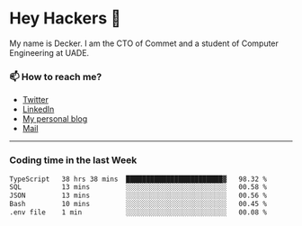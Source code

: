 # Hey Hackers 👋

My name is Decker. I am the CTO of Commet and a student of Computer Engineering at UADE.

### 📫 How to reach me?
- [Twitter](https://x.com/0xDecker) 
- [LinkedIn](https://www.linkedin.com/in/decker-urbano/) 
- [My personal blog](http://decker.sh) 
- [Mail](mailto:me@decker.sh)

---

### Coding time in the last Week

<!--START_SECTION:waka-->

```txt
TypeScript   38 hrs 38 mins  ████████████████████████▓   98.32 %
SQL          13 mins         ░░░░░░░░░░░░░░░░░░░░░░░░░   00.58 %
JSON         13 mins         ░░░░░░░░░░░░░░░░░░░░░░░░░   00.56 %
Bash         10 mins         ░░░░░░░░░░░░░░░░░░░░░░░░░   00.45 %
.env file    1 min           ░░░░░░░░░░░░░░░░░░░░░░░░░   00.08 %
```

<!--END_SECTION:waka-->
